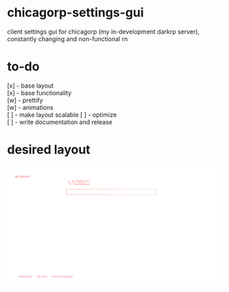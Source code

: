 # chicagorp-settings-gui
client settings gui for chicagorp (my in-development darkrp server), constantly changing and non-functional rn

# to-do
[x] - base layout    
[x] - base functionality    
[w] - prettify    
[w] - animations    
[ ] - make layout scalable
[ ] - optimize    
[ ] - write documentation and release    

# desired layout
![alt text](https://github.com/SpiffyJUNIOR/chicagorp-settings-gui/blob/main/settingscreen.png?raw=true)

